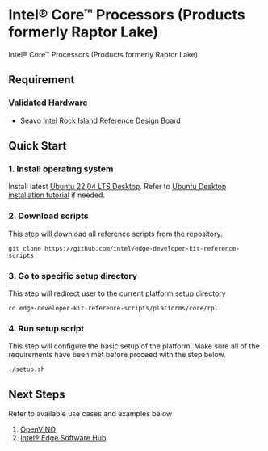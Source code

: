 # Intel® Core™ Processors (Products formerly Raptor Lake)

Intel® Core™ Processors (Products formerly Raptor Lake)

## Requirement
### Validated Hardware
- [Seavo Intel Rock Island Reference Design Board](https://www.seavo.com/en/products/products-info_itemid_482.html)

## Quick Start
### 1. Install operating system
Install latest [Ubuntu 22.04 LTS Desktop](https://releases.ubuntu.com/jammy/). Refer to [Ubuntu Desktop installation tutorial](https://ubuntu.com/tutorials/install-ubuntu-desktop#1-overview) if needed.

### 2. Download scripts
This step will download all reference scripts from the repository.
```
git clone https://github.com/intel/edge-developer-kit-reference-scripts
```

### 3. Go to specific setup directory
This step will redirect user to the current platform setup directory
```
cd edge-developer-kit-reference-scripts/platforms/core/rpl
```

### 4. Run setup script
This step will configure the basic setup of the platform. Make sure all of the requirements have been met before proceed with the step below.
```
./setup.sh
```

## Next Steps
Refer to available use cases and examples below
1. [OpenVINO](https://docs.openvino.ai/2023.3/home.html)
2. [Intel® Edge Software Hub](https://www.intel.com/content/www/us/en/developer/topic-technology/edge-5g/edge-solutions/overview.html)
